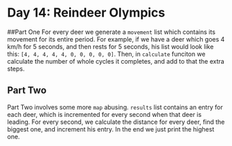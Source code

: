 # Day 14: Reindeer Olympics  

##Part One
For every deer we generate a `movement` list which contains its movement for its entire period. For example, if we have a deer which goes 4 km/h for 5 seconds, and then rests for 5 seconds, his list would look like this: `[4, 4, 4, 4, 4, 0, 0, 0, 0, 0]`. Then, in `calculate` funciton we calculate the number of whole cycles it completes, and add to that the extra steps.

## Part Two
Part Two involves some more `map` abusing. `results` list contains an entry for each deer, which is incremented for every second when that deer is leading. For every second, we calculate the distance for every deer, find the biggest one, and increment his entry. In the end we just print the highest one.
